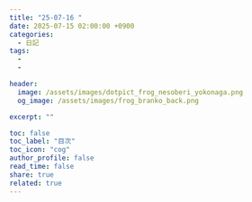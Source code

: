 ```yaml
---
title: "25-07-16 "
date: 2025-07-15 02:00:00 +0900
categories:
  - 日記
tags:
  -
  -

header:
  image: /assets/images/dotpict_frog_nesoberi_yokonaga.png
  og_image: /assets/images/frog_branko_back.png

excerpt: ""

toc: false
toc_label: "目次"
toc_icon: "cog"
author_profile: false
read_time: false
share: true
related: true
---
```

